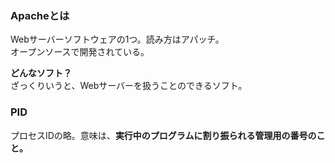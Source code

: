 ### Apacheとは

Webサーバーソフトウェアの1つ。読み方はアパッチ。  
オープンソースで開発されている。  

**どんなソフト？**  
ざっくりいうと、Webサーバーを扱うことのできるソフト。

### PID
プロセスIDの略。意味は、**実行中のプログラムに割り振られる管理用の番号のこと。**
